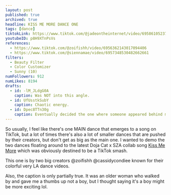 ```yaml
---
layout: post
published: true
archived: true
headline: KISS ME MORE DANCE ONE
tags: [dance]
tiktokLink: https://www.tiktok.com/@jadeontheinternet/video/6958610523776716037
youtubeID: p8H9XTnPsVs
references:
  - https://www.tiktok.com/@zoifishh/video/6956362143017094406
  - https://www.tiktok.com/@siennamae/video/6957348530482662661
filters:
  - Beauty Filter
  - Color Customizer
  - Sunny (10)
numFollowers: 912
numLikes: 8194
drafts: 
  - id: -lM_JLdgG0A
    caption: Was NOT into this angle.
  - id: UfUsstkSubY
    caption: Chaotic energy.
  - id: Dpec8TTn30g
    caption: Eventually decided the one where someone appeared behind me at the end was best as a surprise.
---
```


So usually, I feel like there's one MAIN dance that emerges to a song on TikTok, but a lot of times there's also a lot of smaller dances that are pushed by their creators, but don't get as big as the main one. I wanted to demo the two dances floating around to the latest Doja Cat x SZA collab song [Kiss Me More](https://www.youtube.com/watch?v=0EVVKs6DQLo) which was obviously destined to be a TikTok smash.

This one is by two big creators @zoifishh @cassidycondiee known for their colorful very LA dance videos.

Also, the caption is only partially true. It was an older woman who walked by and gave me a thumbs up not a boy, but I thought saying it's a boy might be more exciting lol.